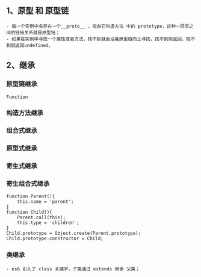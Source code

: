 ## 1、原型 和 原型链
    - 每一个实例中会存在一个__proto__ ，指向它构造方法 中的 prototype，这种一层层之间的链接关系就是原型链；
    - 如果在实例中寻找一个属性或者方法，找不到就会沿着原型链向上寻找，找不到则返回，找不到就返回undefined。
## 2、继承
  ### 原型链继承
    Function 
  ### 构造方法继承

  ### 组合式继承

  ### 原型式继承

  ### 寄生式继承

  ### 寄生组合式继承
    function Parent(){
        this.name = 'parent';
    }  
    function Child(){
        Parent.call(this);
        this.type = 'children';
    } 
    Child.prototype = Object.create(Parent.prototype);
    Child.prototype.constructor = Child;
  ### 类继承
    - es6 引入了 class 关键字，子类通过 extends 继承 父类；


    